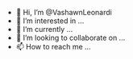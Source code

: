 - 👋 Hi, I’m @VashawnLeonardi
- 👀 I’m interested in ...
- 🌱 I’m currently ...
- 💞️ I’m looking to collaborate on ...
- 📫 How to reach me ...

<!---
VashawnL/VashawnL is a ✨ special ✨ repository because its `README.md` (this file) appears on your GitHub profile.
You can click the Preview link to take a look at your changes.
--->

